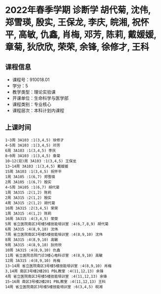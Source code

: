 # 2022年春季学期 诊断学 胡代菊, 沈伟, 郑雪瑛, 殷实, 王保龙, 李庆, 皖湘, 祝怀平, 高敏, 仇鑫, 肖梅, 邓芳, 陈莉, 戴媛媛, 章菊, 狄欣欣, 荣荣, 余锋, 徐修才, 王科






## 课程信息

- 课程号：910018.01
- 学分：5
- 教学类型：理论实验课
- 开课单位：生命科学与医学部
- 课程类别：专业核心
- 课程层次：本科计划内课程

## 上课时间

```
1~3周 3A103 :1(3,4,5) 徐修才
4~5周 3A103 :1(3,4,5) 邓芳
6周 3A103 :1(3,4,5) 李庆
8~9周 3A103 :1(3,4,5) 章菊
10~12(双)周 3A103 :1(3,4,5) 王保龙
13~14周 3A103 :1(3,4,5) 戴媛媛
15周 3A103 :1(3,4,5) 祝怀平
1周 3A105 :1(6,7) 郑雪瑛
2周 3A105 :1(6,7) 殷实
4~5周 3A105 :1(6,7) 胡代菊
1周 3A315 :2(1,2) 陈莉
2周 3A315 :2(1,2) 殷实
4周 3A315 :2(1,2) 胡代菊
16周 3A315 :2(3,4,5) 荣荣
1周 3A315 :4(1,2) 陈莉
16周 3A315 :4(3,4,5) 荣荣
5周 省立医院南区3号楼5楼技能培训室 :4(6,7,8,9) 胡代菊
6周 3A315 :4(8,9,10) 沈伟
7周 省立医院南区3号楼5楼技能培训室 :4(8,9,10) 沈伟
8周 3A315 :4(8,9,10) 高敏
9周 3A315 :4(8,9,10) 狄欣欣
10周 3A315 :4(8,9,10) 仇鑫
11周 省立医院总院门诊3楼心电科诊室 :4(8,9,10) 高敏
12周 3A315 :4(8,9,10) 肖梅
13~14周 省立医院南区3号楼5楼技能培训室 :4(8,9,10) 肖梅
3,14周 南区3号楼2楼201 PBL教室 :4(11,12,13) 余锋
4周 省立医院南区3号楼5楼技能培训室 :4(11,12,13) 余锋
15~16周 南区3号楼2楼201 PBL教室 :4(11,12,13) 王科
14周 省立医院南区3号楼5楼技能培训室 :6(3,4,5) 皖湘
```

